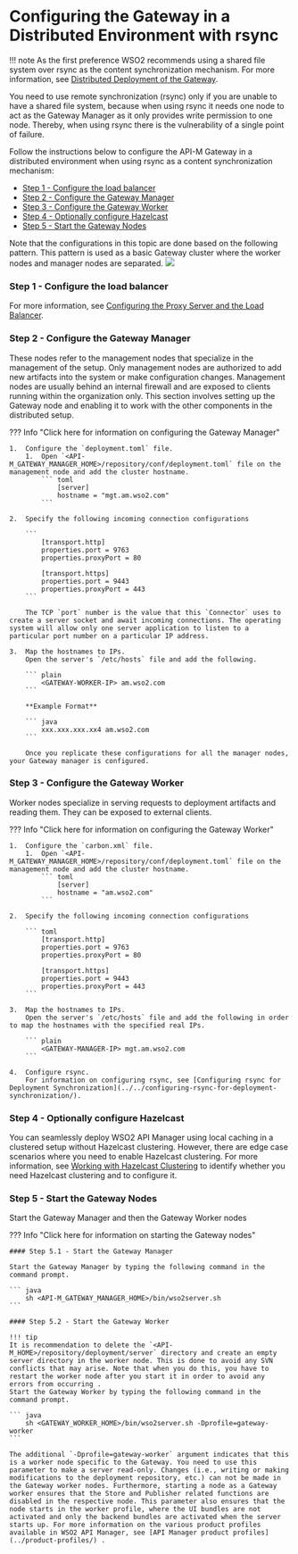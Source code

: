 # Configuring the Gateway in a Distributed Environment with rsync

!!! note
As the first preference WSO2 recommends using a shared file system over rsync as the content synchronization mechanism. For more information, see [Distributed Deployment of the Gateway](../distributed-deployment-of-the-gateway/).


You need to use remote synchronization (rsync) only if you are unable to have a shared file system, because when using rsync it needs one node to act as the Gateway Manager as it only provides write permission to one node. Thereby, when using rsync there is the vulnerability of a single point of failure.

Follow the instructions below to configure the API-M Gateway in a distributed environment when using rsync as a content synchronization mechanism:

-   [Step 1 - Configure the load balancer](#step-1-configure-the-load-balancer)
-   [Step 2 - Configure the Gateway Manager](#step-2-configure-the-gateway-manager)
-   [Step 3 - Configure the Gateway Worker](#step-3-configure-the-gateway-worker)
-   [Step 4 - Optionally configure Hazelcast](#step-4-optionally-configure-hazelcast)
-   [Step 5 - Start the Gateway Nodes](#step-5-start-the-gateway-nodes)

Note that the configurations in this topic are done based on the following pattern. This pattern is used as a basic Gateway cluster where the worker nodes and manager nodes are separated.
![]({{base_path}}/assets/attachments/103334495/103334496.png)

### Step 1 - Configure the load balancer

For more information, see [Configuring the Proxy Server and the Load Balancer](../../configuring-the-proxy-server-and-the-load-balancer/).

### Step 2 - Configure the Gateway Manager

These nodes refer to the management nodes that specialize in the management of the setup. Only management nodes are authorized to add new artifacts into the system or make configuration changes. Management nodes are usually behind an internal firewall and are exposed to clients running within the organization only. This section involves setting up the Gateway node and enabling it to work with the other components in the distributed setup.

??? Info "Click here for information on configuring the Gateway Manager"

    1.  Configure the `deployment.toml` file.
        1.  Open `<API-M_GATEWAY_MANAGER_HOME>/repository/conf/deployment.toml` file on the management node and add the cluster hostname.
            ``` toml
                [server]
                hostname = "mgt.am.wso2.com"
            ```
    
    2.  Specify the following incoming connection configurations 
    
        ```
            [transport.http]
            properties.port = 9763
            properties.proxyPort = 80
            
            [transport.https]
            properties.port = 9443
            properties.proxyPort = 443
        ```
    
        The TCP `port` number is the value that this `Connector` uses to create a server socket and await incoming connections. The operating system will allow only one server application to listen to a particular port number on a particular IP address.
    
    3.  Map the hostnames to IPs.
        Open the server's `/etc/hosts` file and add the following.
    
        ``` plain
            <GATEWAY-WORKER-IP> am.wso2.com
        ```
    
        **Example Format**
    
        ``` java
            xxx.xxx.xxx.xx4 am.wso2.com
        ```
    
        Once you replicate these configurations for all the manager nodes, your Gateway manager is configured.

### Step 3 - Configure the Gateway Worker

Worker nodes specialize in serving requests to deployment artifacts and reading them. They can be exposed to external clients.

??? Info "Click here for information on configuring the Gateway Worker"

    1.  Configure the `carbon.xml` file.
        1.  Open `<API-M_GATEWAY_MANAGER_HOME>/repository/conf/deployment.toml` file on the management node and add the cluster hostname.
            ``` toml
                [server]
                hostname = "am.wso2.com"
            ```
    
    2.  Specify the following incoming connection configurations
        
        ``` toml
            [transport.http]
            properties.port = 9763
            properties.proxyPort = 80
            
            [transport.https]
            properties.port = 9443
            properties.proxyPort = 443
        ```
    
    3.  Map the hostnames to IPs.
        Open the server's `/etc/hosts` file and add the following in order to map the hostnames with the specified real IPs.
    
        ``` plain
            <GATEWAY-MANAGER-IP> mgt.am.wso2.com
        ```
    
    4.  Configure rsync. 
        For information on configuring rsync, see [Configuring rsync for Deployment Synchronization](../../configuring-rsync-for-deployment-synchronization/).

### Step 4 - Optionally configure Hazelcast

You can seamlessly deploy WSO2 API Manager using local caching in a clustered setup without Hazelcast clustering. However, there are edge case scenarios where you need to enable Hazelcast clustering. For more information, see [Working with Hazelcast Clustering](../working-with-hazelcast-clustering/) to identify whether you need Hazelcast clustering and to configure it.

### Step 5 - Start the Gateway Nodes

Start the Gateway Manager and then the Gateway Worker nodes

??? Info "Click here for information on starting the Gateway nodes"

    #### Step 5.1 - Start the Gateway Manager
    
    Start the Gateway Manager by typing the following command in the command prompt.
    
    ``` java
        sh <API-M_GATEWAY_MANAGER_HOME>/bin/wso2server.sh
    ```
    
    #### Step 5.2 - Start the Gateway Worker
    
    !!! tip
    It is recommendation to delete the `<API-M_HOME>/repository/deployment/server` directory and create an empty server directory in the worker node. This is done to avoid any SVN conflicts that may arise. Note that when you do this, you have to restart the worker node after you start it in order to avoid any errors from occurring .
    Start the Gateway Worker by typing the following command in the command prompt.
    
    ``` java
        sh <GATEWAY_WORKER_HOME>/bin/wso2server.sh -Dprofile=gateway-worker
    ```
    
    The additional `-Dprofile=gateway-worker` argument indicates that this is a worker node specific to the Gateway. You need to use this parameter to make a server read-only. Changes (i.e., writing or making modifications to the deployment repository, etc.) can not be made in the Gateway worker nodes. Furthermore, starting a node as a Gateway worker ensures that the Store and Publisher related functions are disabled in the respective node. This parameter also ensures that the node starts in the worker profile, where the UI bundles are not activated and only the backend bundles are activated when the server starts up. For more information on the various product profiles available in WSO2 API Manager, see [API Manager product profiles](../product-profiles/) .
